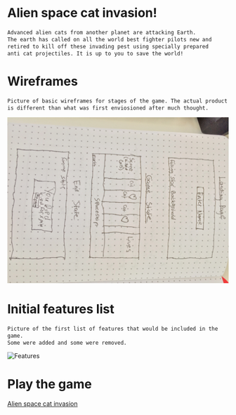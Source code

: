 # Alien space cat invasion!
    Advanced alien cats from another planet are attacking Earth.
    The earth has called on all the world best fighter pilots new and
    retired to kill off these invading pest using specially prepared 
    anti cat projectiles. It is up to you to save the world!

# Wireframes
    Picture of basic wireframes for stages of the game. The actual product
    is different than what was first enviosioned after much thought.
![Wireframe images](assets/wireframe.jpg)

# Initial features list
    Picture of the first list of features that would be included in the game.
    Some were added and some were removed.
![Features](https://www.git.generalassemb.ly/shiven/Alien_cat_invasion/blob/master/assets/features.jpg)

# Play the game
[Alien space cat invasion](https://www.alien-space-cat-invaders.bitballoon.com)
